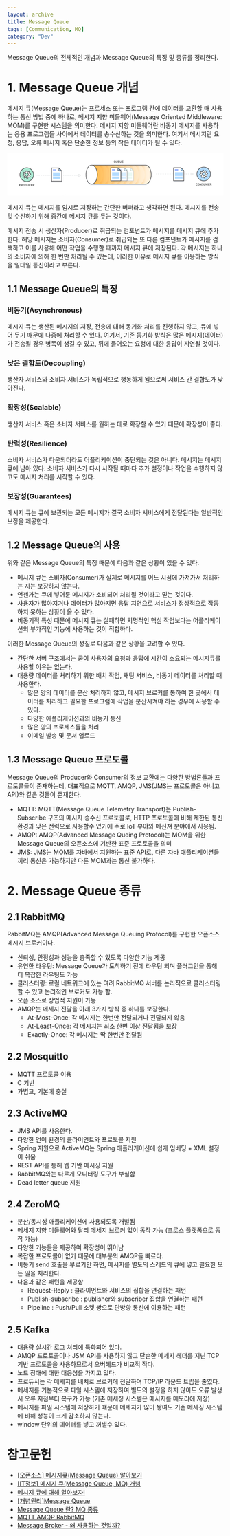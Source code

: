 ```yaml
---
layout: archive
title: Message Queue
tags: [Communication, MQ]
category: "Dev"
---
```


Message Queue의 전체적인 개념과 Message Queue의 특징 및 종류를 정리한다.

# 1. Message Queue 개념

메시지 큐(Message Queue)는 프로세스 또는 프로그램 간에 데이터를 교환할 때 사용하는 통신 방법 중에 하나로, 메시지 지향 미들웨어(Message Oriented Middleware: MOM)를 구현한 시스템을 의미한다. 메시지 지향 미들웨어란 비동기 메시지를 사용하는 응용 프로그램들 사이에서 데이터를 송수신하는 것을 의미한다. 여기서 메시지란 요청, 응답, 오류 메시지 혹은 단순한 정보 등의 작은 데이터가 될 수 있다.

<img src="/assets/img/posts/230612_message_queue.png">

메시지 큐는 메시지를 임시로 저장하는 간단한 버퍼라고 생각하면 된다. 메시지를 전송 및 수신하기 위해 중간에 메시지 큐를 두는 것이다.

메시지 전송 시 생산자(Producer)로 취급되는 컴포넌트가 메시지를 메시지 큐에 추가한다. 해당 메시지는 소비자(Consumer)로 취급되는 또 다른 컴포넌트가 메시지를 검색하고 이를 사용해 어떤 작업을 수행할 때까지 메시지 큐에 저장된다. 각 메시지는 하나의 소비자에 의해 한 번만 처리될 수 있는데, 이러한 이유로 메시지 큐를 이용하는 방식을 일대일 통신이라고 부른다.

## 1.1 Message Queue의 특징

### 비동기(Asynchronous)
메시지 큐는 생산된 메시지의 저장, 전송에 대해 동기화 처리를 진행하지 않고, 큐에 넣어 두기 때문에 나중에 처리할 수 있다. 여기서, 기존 동기화 방식은 많은 메시지(데이터)가 전송될 경우 병목이 생길 수 있고, 뒤에 들어오는 요청에 대한 응답이 지연될 것이다.

### 낮은 결합도(Decoupling)
생산자 서비스와 소비자 서비스가 독립적으로 행동하게 됨으로써 서비스 간 결합도가 낮아진다.

### 확장성(Scalable)
생산자 서비스 혹은 소비자 서비스를 원하는 대로 확장할 수 있기 때문에 확장성이 좋다.

### 탄력성(Resilience)
소비자 서비스가 다운되더라도 어플리케이션이 중단되는 것은 아니다. 메시지는 메시지 큐에 남아 있다. 소비자 서비스가 다시 시작될 때마다 추가 설정이나 작업을 수행하지 않고도 메시지 처리를 시작할 수 있다.

### 보장성(Guarantees)
메시지 큐는 큐에 보관되는 모든 메시지가 결국 소비자 서비스에게 전달된다는 일반적인 보장을 제공한다.

## 1.2 Message Queue의 사용
위와 같은 Message Queue의 특징 때문에 다음과 같은 상황이 있을 수 있다.

* 메시지 큐는 소비자(Consumer)가 실제로 메시지를 어느 시점에 가져가서 처리하는 지는 보장하지 않는다.
* 언젠가는 큐에 넣어둔 메시지가 소비되어 처리될 것이라고 믿는 것이다.
* 사용자가 많아지거나 데이터가 많아지면 응답 지연으로 서비스가 정상적으로 작동하지 못하는 상황이 올 수 있다.
* 비동기적 특성 때문에 메시지 큐는 실패하면 치명적인 핵심 작업보다는 어플리케이션의 부가적인 기능에 사용하는 것이 적합하다.

이러한 Message Queue의 성질로 다음과 같은 상황을 고려할 수 있다.
* 간단한 서버 구조에서는 굳이 사용자의 요청과 응답에 시간이 소요되는 메시지큐를 사용할 이유는 없는다.
* 대용량 데이터를 처리하기 위한 배치 작업, 채팅 서비스, 비동기 데이터를 처리할 때 사용한다.
    * 많은 양의 데이터를 분산 처리하지 않고, 메시지 브로커를 통하여 한 곳에서 데이터를 처리하고 필요한 프로그램에 작업을 분산시켜야 하는 경우에 사용할 수 있다.
    * 다양한 애플리케이션과의 비동기 통신
    * 많은 양의 프로세스들을 처리
    * 이메일 발송 및 문서 업로드

## 1.3 Message Queue 프로토콜
Message Queue의 Producer와 Consumer의 정보 교환에는 다양한 방법론들과 프로토콜들이 존재하는데, 대표적으로 MQTT, AMQP, JMS(JMS는 프로토콜은 아니고 API)와 같은 것들이 존재한다.

* MQTT: MQTT(Message Queue Telemetry Transport)는 Publish-Subscribe 구조의 메시지 송수신 프로토콜로, HTTP 프로토콜에 비해 제한된 통신 환경과 낮은 전력으로 사용할수 있기에 주로 IoT 부야와 메신져 분야에서 사용됨.
* AMQP: AMQP(Advanced Message Queing Protocol)는 MOM을 위한 Message Queue의 오픈소스에 기반한 표준 프로토콜을 의미
* JMS: JMS는 MOM를 자바에서 지원하는 표준 API로, 다른 자바 애플리케이션들끼리 통신은 가능하지만 다른 MOM과는 통신 불가하다.

# 2. Message Queue 종류
## 2.1 RabbitMQ
RabbitMQ는 AMQP(Advanced Message Queuing Protocol)를 구현한 오픈소스 메시지 브로커이다.
* 신뢰성, 안정성과 성능을 충족할 수 있도록 다양한 기능 제공
* 유연한 라우팅: Message Queue가 도착하기 전에 라우팅 되며 플러그인을 통해 더 복잡한 라우팅도 가능
* 클러스터링: 로컬 네트워크에 있는 여려 RabbitMQ 서버를 논리적으로 클러스터링 할 수 있고 논리적인 브로커도 가능 함.
* 오픈 소스로 상업적 지원이 가능
* AMQP는 메세지 전달을 아래 3가지 방식 중 하나를 보장한다.
    * At-Most-Once: 각 메시지는 한번만 전달되거나 전달되지 않음
    * At-Least-Once: 각 메시지는 최소 한번 이상 전달됨을 보장
    * Exactly-Once: 각 메시지는 딱 한번만 전달됨

## 2.2 Mosquitto
* MQTT 프로토콜 이용
* C 기반
* 가볍고, 기본에 충실

## 2.3 ActiveMQ
* JMS API를 사용한다.
* 다양한 언어 환경의 클라이언트와 프로토콜 지원
* Spring 지원으로 ActiveMQ는 Spring 애플리케이션에 쉽게 임베딩 + XML 설정이 쉬움
* REST API를 통해 웹 기반 메시징 지원
* RabbitMQ와는 다르게 모니터링 도구가 부실함
* Dead letter queue 지원

## 2.4 ZeroMQ
* 분산/동시성 애플리케이션에 사용되도록 개발됨
* 메세지 지향 미들웨어와 달리 메세지 브로커 없이 동작 가능 (크로스 플랫폼으로 동작 가능)
* 다양한 기능들을 제공하여 확장성이 뛰어남
* 복잡한 프로토콜이 없기 때문에 대부분의 AMQP들 빠르다.
* 비동기 send 호출을 부르기만 하면, 메시지를 별도의 스레드의 큐에 넣고 필요한 모든 일을 처리한다.
* 다음과 같은 패턴을 제공함
    * Request-Reply : 클라이언트와 서비스의 집합을 연결하는 패턴
    * Publish-subscribe : publisher와 subscriber 집합을 연결하는 패턴
    * Pipeline : Push/Pull 소켓 쌍으로 단방향 통신에 이용하는 패턴

## 2.5 Kafka
* 대용량 실시간 로그 처리에 특화되어 있다.
* AMQP 프로토콜이나 JSM API를 사용하지 않고 단순한 메세지 헤더를 지닌 TCP 기반 프로토콜을 사용하므로서 오버헤드가 비교적 작다.
* 노드 장애에 대한 대응성을 가지고 있다.
* 프로듀서는 각 메세지를 배치로 브로커에 전달하며 TCP/IP 라운드 트립을 줄였다.
* 메세지를 기본적으로 파일 시스템에 저장하여 별도의 설정을 하지 않아도 오류 발생시 오류 지점부터 복구가 가능 (기존 메세징 시스템은 메시지를 메모리에 저장)
* 메시지를 파일 시스템에 저장하기 떄문에 메세지가 많이 쌓여도 기존 메세징 시스템에 비해 성능이 크게 감소하지 않는다.
* window 단위의 데이터를 넣고 꺼낼수 있다.

# 참고문헌

- [[오픈소스] 메시지큐(Message Queue) 알아보기](https://12bme.tistory.com/176) 
- [[IT정보] 메시지 큐(Message Queue, MQ) 개념](https://blog.naver.com/seek316/222117711303)
- [메시지 큐에 대해 알아보자!](https://tecoble.techcourse.co.kr/post/2021-09-19-message-queue/) 
- [[개념원리]Message Queue](https://velog.io/@power0080/Message-Queue-%EA%B0%9C%EB%85%90-%EC%A0%95%EB%A6%AC)
- [Message Queue 란? MQ 종류](https://goyunji.tistory.com/125)
- [MQTT AMQP RabbitMQ](https://hyunalee.tistory.com/39)
- [Message Broker - 왜 사용하는 것일까?](https://binux.tistory.com/74)